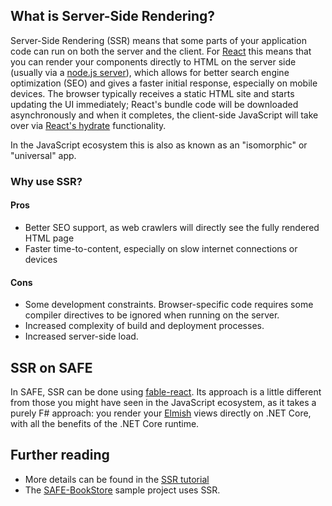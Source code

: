 ## What is Server-Side Rendering?

Server-Side Rendering (SSR) means that some parts of your application code can run on both the server and the client.
For [React](https://reactjs.org/) this means that you can render your components directly to HTML on the server side (usually via a [node.js server](https://nodejs.org/en/)), which allows for better search engine optimization (SEO) and gives a faster initial response, especially on mobile devices. The browser typically receives a static HTML site and starts updating the UI immediately;
React's bundle code will be downloaded asynchronously and when it completes, the client-side JavaScript will take over via [React's hydrate](https://reactjs.org/docs/react-dom.html#hydrate) functionality.

In the JavaScript ecosystem this is also as known as an "isomorphic" or "universal" app.

### Why use SSR?

#### Pros

* Better SEO support, as web crawlers will directly see the fully rendered HTML page
* Faster time-to-content, especially on slow internet connections or devices

#### Cons

* Some development constraints. Browser-specific code requires some compiler directives to be ignored when running on the server.
* Increased complexity of build and deployment processes.
* Increased server-side load.

## SSR on SAFE
In SAFE, SSR can be done using [fable-react](https://github.com/fable-compiler/fable-react). Its approach is a little different from those you might have seen in the JavaScript ecosystem, as it takes a purely F# approach: you render your [Elmish](https://github.com/fable-elmish/elmish) views directly on .NET Core, with all the benefits of the .NET Core runtime.

## Further reading

* More details can be found in the [SSR tutorial](https://github.com/fable-compiler/fable-react/blob/master/docs/server-side-rendering.md)
* The [SAFE-BookStore](https://github.com/SAFE-Stack/SAFE-BookStore) sample project uses SSR.